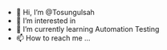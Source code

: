 - 👋 Hi, I’m @Tosungulsah
- 👀 I’m interested in 
- 🌱 I’m currently learning Automation Testing
- 📫 How to reach me ...

<!---
Tosungulsah/Tosungulsah is a ✨ special ✨ repository because its `README.md` (this file) appears on your GitHub profile.
You can click the Preview link to take a look at your changes.
--->
